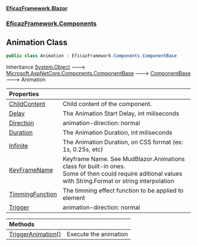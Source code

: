 #### [EficazFramework.Blazor](EficazFrameworkBlazor.md 'EficazFramework Blazor')
### [EficazFramework.Components](EficazFrameworkBlazor.md#EficazFramework.Components 'EficazFramework.Components')

## Animation Class

```csharp
public class Animation : EficazFramework.Components.ComponentBase
```

Inheritance [System.Object](https://docs.microsoft.com/en-us/dotnet/api/System.Object 'System.Object') &#129106; [Microsoft.AspNetCore.Components.ComponentBase](https://docs.microsoft.com/en-us/dotnet/api/Microsoft.AspNetCore.Components.ComponentBase 'Microsoft.AspNetCore.Components.ComponentBase') &#129106; [ComponentBase](EficazFramework.Components/ComponentBase.md 'EficazFramework.Components.ComponentBase') &#129106; Animation

| Properties | |
| :--- | :--- |
| [ChildContent](EficazFramework.Components/Animation/ChildContent.md 'EficazFramework.Components.Animation.ChildContent') | Child content of the component. |
| [Delay](EficazFramework.Components/Animation/Delay.md 'EficazFramework.Components.Animation.Delay') | The Animation Start Delay, int miliseconds |
| [Direction](EficazFramework.Components/Animation/Direction.md 'EficazFramework.Components.Animation.Direction') | animation-direction: normal|reverse|alternate|alternate-reverse; |
| [Duration](EficazFramework.Components/Animation/Duration.md 'EficazFramework.Components.Animation.Duration') | The Animation Duration, int miliseconds |
| [Infinite](EficazFramework.Components/Animation/Infinite.md 'EficazFramework.Components.Animation.Infinite') | The Animation Duration, on CSS format (ex: 1s, 0.25s, etc) |
| [KeyFrameName](EficazFramework.Components/Animation/KeyFrameName.md 'EficazFramework.Components.Animation.KeyFrameName') | Keyframe Name. See MudBlazor.Animations class for built-in ones.<br/>Some of then could require aditional values with String.Format or string interpolation |
| [TimmingFunction](EficazFramework.Components/Animation/TimmingFunction.md 'EficazFramework.Components.Animation.TimmingFunction') | The timming effect function to be applied to element |
| [Trigger](EficazFramework.Components/Animation/Trigger.md 'EficazFramework.Components.Animation.Trigger') | animation-direction: normal|reverse|alternate|alternate-reverse; |

| Methods | |
| :--- | :--- |
| [TriggerAnimation()](EficazFramework.Components/Animation/TriggerAnimation().md 'EficazFramework.Components.Animation.TriggerAnimation()') | Execute the animation |
